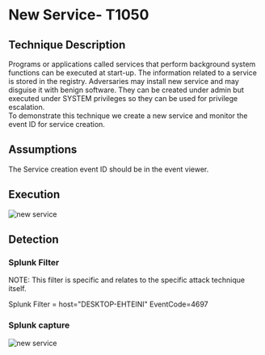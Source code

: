 # New Service- T1050

## Technique Description
Programs or applications called services that perform background system functions can be executed at start-up. The information related to a service is stored in the registry. Adversaries may install new service and may disguise it with benign software. They can be created under admin but executed under SYSTEM privileges so they can be used for privilege escalation.  
To demonstrate this technique we create a new service and monitor the event ID for service creation.

## Assumptions 
The Service creation event ID should be in the event viewer. 

## Execution
![new service](https://user-images.githubusercontent.com/36422282/55608510-9d516900-574c-11e9-82bd-af3d18e84f50.JPG)


## Detection
### Splunk Filter

NOTE: This filter is specific and relates to the specific attack technique itself.

Splunk Filter = host="DESKTOP-EHTEINI" EventCode=4697

### Splunk capture
![new service](https://user-images.githubusercontent.com/36422282/55976886-7bc81400-5c5b-11e9-86ec-d3dd5e0006fe.png)
